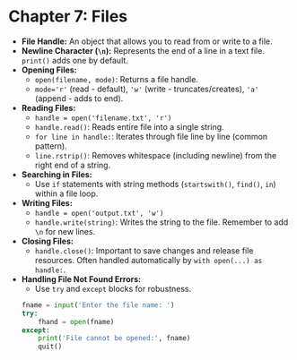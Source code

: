 # Chapter 7: Files

* **File Handle:** An object that allows you to read from or write to a file.
* **Newline Character (`\n`):** Represents the end of a line in a text file. `print()` adds one by default.
* **Opening Files:**
    * `open(filename, mode)`: Returns a file handle.
    * `mode='r'` (read - default), `'w'` (write - truncates/creates), `'a'` (append - adds to end).
* **Reading Files:**
    * `handle = open('filename.txt', 'r')`
    * `handle.read()`: Reads entire file into a single string.
    * `for line in handle:`: Iterates through file line by line (common pattern).
    * `line.rstrip()`: Removes whitespace (including newline) from the right end of a string.
* **Searching in Files:**
    * Use `if` statements with string methods (`startswith()`, `find()`, `in`) within a file loop.
* **Writing Files:**
    * `handle = open('output.txt', 'w')`
    * `handle.write(string)`: Writes the string to the file. Remember to add `\n` for new lines.
* **Closing Files:**
    * `handle.close()`: Important to save changes and release file resources. Often handled automatically by `with open(...) as handle:`.
* **Handling File Not Found Errors:**
    * Use `try` and `except` blocks for robustness.
    ```python
    fname = input('Enter the file name: ')
    try:
        fhand = open(fname)
    except:
        print('File cannot be opened:', fname)
        quit()
    ```